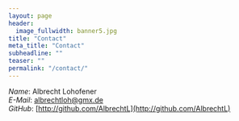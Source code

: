 ```yaml
---
layout: page
header:
  image_fullwidth: banner5.jpg
title: "Contact"
meta_title: "Contact"
subheadline: ""
teaser: ""
permalink: "/contact/"
---
```


*Name*: Albrecht Lohofener  
*E-Mail*: albrechtloh@gmx.de  
*GitHub*: [http://github.com/AlbrechtL](http://github.com/AlbrechtL)

